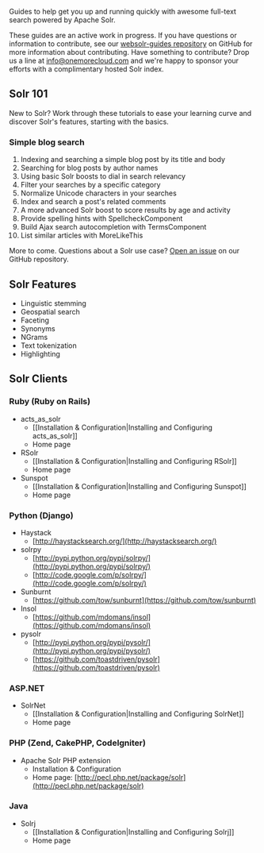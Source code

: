 Guides to help get you up and running quickly with awesome full-text search powered by Apache Solr.

These guides are an active work in progress. If you have questions or information to contribute, see our [websolr-guides repository](https://github.com/onemorecloud/websolr-guides) on GitHub for more information about contributing. Have something to contribute? Drop us a line at [info@onemorecloud.com](mailto:info@onemorecloud.com) and we're happy to sponsor your efforts with a complimentary hosted Solr index.

## Solr 101

New to Solr? Work through these tutorials to ease your learning curve and discover Solr's features, starting with the basics.

### Simple blog search

1. Indexing and searching a simple blog post by its title and body
2. Searching for blog posts by author names
3. Using basic Solr boosts to dial in search relevancy
4. Filter your searches by a specific category
5. Normalize Unicode characters in your searches
6. Index and search a post's related comments
7. A more advanced Solr boost to score results by age and activity
8. Provide spelling hints with SpellcheckComponent
9. Build Ajax search autocompletion with TermsComponent
10. List similar articles with MoreLikeThis

More to come. Questions about a Solr use case? [Open an issue](https://github.com/onemorecloud/websolr-guides/issues) on our GitHub repository.

## Solr Features

* Linguistic stemming
* Geospatial search
* Faceting
* Synonyms
* NGrams
* Text tokenization
* Highlighting

## Solr Clients

### Ruby (Ruby on Rails)

* acts_as_solr
  * [[Installation & Configuration|Installing and Configuring acts_as_solr]]
  * Home page
* RSolr
  * [[Installation & Configuration|Installing and Configuring RSolr]]
  * Home page
* Sunspot
  * [[Installation & Configuration|Installing and Configuring Sunspot]]
  * Home page

### Python (Django)

* Haystack
  * [http://haystacksearch.org/](http://haystacksearch.org/)
* solrpy
  * [http://pypi.python.org/pypi/solrpy/](http://pypi.python.org/pypi/solrpy/)
  * [http://code.google.com/p/solrpy/](http://code.google.com/p/solrpy/)
* Sunburnt
  * [https://github.com/tow/sunburnt](https://github.com/tow/sunburnt)
* Insol
  * [https://github.com/mdomans/insol](https://github.com/mdomans/insol)
* pysolr
  * [http://pypi.python.org/pypi/pysolr/](http://pypi.python.org/pypi/pysolr/)
  * [https://github.com/toastdriven/pysolr](https://github.com/toastdriven/pysolr)


### ASP.NET

* SolrNet
  * [[Installation & Configuration|Installing and Configuring SolrNet]]
  * Home page

### PHP (Zend, CakePHP, CodeIgniter)

* Apache Solr PHP extension
  * Installation & Configuration
  * Home page: [http://pecl.php.net/package/solr](http://pecl.php.net/package/solr)

### Java

* Solrj
  * [[Installation & Configuration|Installing and Configuring Solrj]]
  * Home page

